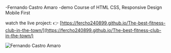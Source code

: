 -Fernando Castro Amaro
-demo Course of HTML CSS, Responsive Design Mobile First

watch the live project: 👉 [https://fercho240899.github.io/The-best-fitness-club-in-the-town/](https://fercho240899.github.io/The-best-fitness-club-in-the-town/)

![Fernando Castro Amaro](https://repository-images.githubusercontent.com/513019089/0793f6af-aef9-4a1a-84ed-baea1e64b4cd)
